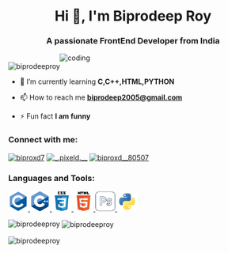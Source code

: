 <h1 align="center">Hi 👋, I'm Biprodeep Roy</h1>
<h3 align="center">A passionate FrontEnd Developer from India</h3>

<img align="right" alt="coding" width="400" 
src="https://camo.githubusercontent.com/4d9f5ecceb711eec6e2018f38a5677dc657c9738d4a65ba3b928c41c0a45b439/68747470733a2f2f6d69726f2e6d656469756d2e636f6d2f6d61782f313336302f302a37513379765349765f7430696f4a2d5a2e676966">

<p align="left"> <img src="https://komarev.com/ghpvc/?username=biprodeeproy&label=Profile%20views&color=0e75b6&style=flat" alt="biprodeeproy" /> </p>

- 🌱 I’m currently learning **C,C++,HTML,PYTHON**

- 📫 How to reach me **biprodeep2005@gmail.com**

- ⚡ Fun fact **I am funny**

<h3 align="left">Connect with me:</h3>
<p align="left">
<a href="https://linkedin.com/in/biproxd7" target="blank"><img align="center" src="https://raw.githubusercontent.com/rahuldkjain/github-profile-readme-generator/master/src/images/icons/Social/linked-in-alt.svg" alt="biproxd7" height="30" width="40" /></a>
<a href="https://instagram.com/_.pixeld.__" target="blank"><img align="center" src="https://raw.githubusercontent.com/rahuldkjain/github-profile-readme-generator/master/src/images/icons/Social/instagram.svg" alt="_.pixeld.__" height="30" width="40" /></a>
<a href="https://discord.gg/biproxd__80507" target="blank"><img align="center" src="https://raw.githubusercontent.com/rahuldkjain/github-profile-readme-generator/master/src/images/icons/Social/discord.svg" alt="biproxd__80507" height="30" width="40" /></a>
</p>

<h3 align="left">Languages and Tools:</h3>
<p align="left"> <a href="https://www.cprogramming.com/" target="_blank" rel="noreferrer"> <img src="https://raw.githubusercontent.com/devicons/devicon/master/icons/c/c-original.svg" alt="c" width="40" height="40"/> </a> <a href="https://www.w3schools.com/cpp/" target="_blank" rel="noreferrer"> <img src="https://raw.githubusercontent.com/devicons/devicon/master/icons/cplusplus/cplusplus-original.svg" alt="cplusplus" width="40" height="40"/> </a> <a href="https://www.w3schools.com/css/" target="_blank" rel="noreferrer"> <img src="https://raw.githubusercontent.com/devicons/devicon/master/icons/css3/css3-original-wordmark.svg" alt="css3" width="40" height="40"/> </a> <a href="https://www.w3.org/html/" target="_blank" rel="noreferrer"> <img src="https://raw.githubusercontent.com/devicons/devicon/master/icons/html5/html5-original-wordmark.svg" alt="html5" width="40" height="40"/> </a> <a href="https://www.photoshop.com/en" target="_blank" rel="noreferrer"> <img src="https://raw.githubusercontent.com/devicons/devicon/master/icons/photoshop/photoshop-line.svg" alt="photoshop" width="40" height="40"/> </a> <a href="https://www.python.org" target="_blank" rel="noreferrer"> <img src="https://raw.githubusercontent.com/devicons/devicon/master/icons/python/python-original.svg" alt="python" width="40" height="40"/> </a> </p>

<p><img align="left" src="https://github-readme-stats.vercel.app/api/top-langs?username=biprodeeproy&show_icons=true&locale=en&layout=compact" alt="biprodeeproy" /></p>

<p>&nbsp;<img align="center" src="https://github-readme-stats.vercel.app/api?username=biprodeeproy&show_icons=true&locale=en" alt="biprodeeproy" /></p>

<p><img align="center" src="https://github-readme-streak-stats.herokuapp.com/?user=biprodeeproy&" alt="biprodeeproy" /></p>

<!---
biprodeeproy/biprodeeproy is a ✨ special ✨ repository because its `README.md` (this file) appears on your GitHub profile.
You can click the Preview link to take a look at your changes.
--->
